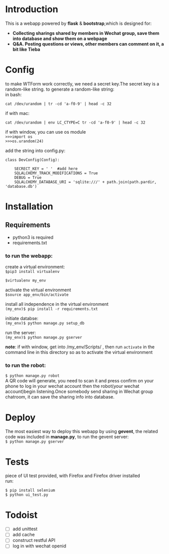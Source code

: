 
# Introduction
This is a webapp powered by __flask__ & __bootstrap__,which is designed for:  
- **Collecting sharings shared by members in Wechat group, save them into database and show them on a webpage**
- **Q&A. Posting questions or views, other members can comment on it, a bit like Tieba**

# Config
to make WTForm work correctly, we need a secret key.The secret key is a random-like string.
to generate a random-like string:  
in bash:

    cat /dev/urandom | tr -cd 'a-f0-9' | head -c 32
if with mac:

    cat /dev/urandom | env LC_CTYPE=C tr -cd 'a-f0-9' | head -c 32  

if with window, you can use os module  
    `>>>import os`  
    `>>>os.urandom(24)`  


add the string into config.py: 

    class DevConfig(Config):
	    
	    SECRECT_KEY = ' '  #add here
	    SQLALCHEMY_TRACK_MODIFICATIONS = True
	    DEBUG = True
	    SQLALCHEMY_DATABASE_URI = 'sqlite:///' + path.join(path.pardir, 'database.db')


# Installation
## Requirements
* python3 is required
* requirements.txt


###  to run the webapp:

create a virtual environment:  
`$pip3 install virtualenv`  

`$virtualenv my_env`

activate the virtual environment    
`$source app_env/bin/activate`  

install all independence in the virtual environment   
`(my_env)$ pip install -r requirements.txt`  

initiate databse:       
`(my_env)$ python manage.py setup_db`  

run the server:       
`(my_env)$ python manage.py gserver`  


__note__:
if with window, get into /my_env/Scripts/ , then run `activate` in the command line in this directory so as to activate the virtual environment

### to run the robot:
`$ python manage.py robot`   
A QR code will generate, you need to scan it and press confirm on your phone to log in your wechat account
then the robot(your wechat account)begin listening.Once somebody send sharing in Wechat group chatroom,
it can save the sharing info into database.

# Deploy
The most easiest way to deploy this webapp by using **gevent**, the related code was included in **manage.py**,
to run the gevent server:  
`$ python manage.py gserver`

# Tests
piece of  UI test provided, with Firefox and Firefox driver installed  
run:

`$ pip install selenium`  
`$ python ui_test.py`

# Todoist
- [ ] add unittest
- [ ] add cache
- [ ] construct restful API
- [ ] log in with wechat openid
